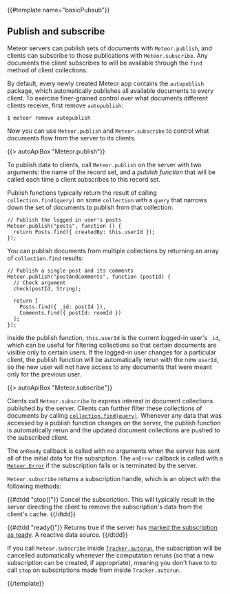 {{#template name="basicPubsub"}}

<h2 id="pubsub"><span>Publish and subscribe</span></h2>

Meteor servers can publish sets of documents with `Meteor.publish`, and
clients can subscribe to those publications with `Meteor.subscribe`. Any
documents the client subscribes to will be available through the `find`
method of client collections.

By default, every newly created Meteor app contains the `autopublish`
package, which automatically publishes all available documents to every
client. To exercise finer-grained control over what documents different
clients receive, first remove `autopublish`:

```
$ meteor remove autopublish
```

Now you can use `Meteor.publish` and `Meteor.subscribe` to control what
documents flow from the server to its clients.

{{> autoApiBox "Meteor.publish"}}

To publish data to clients, call `Meteor.publish` on the server with two
arguments: the name of the record set, and a *publish function* that will
be called each time a client subscribes to this record set.

Publish functions typically return the result of calling
`collection.find(query)` on some `collection` with a `query` that narrows
down the set of documents to publish from that collection:

```
// Publish the logged in user's posts
Meteor.publish("posts", function () {
  return Posts.find({ createdBy: this.userId });
});
```

You can publish documents from multiple collections by returning an array
of `collection.find` results:

```
// Publish a single post and its comments
Meteor.publish("postAndComments", function (postId) {
  // Check argument
  check(postId, String);

  return [
    Posts.find({ _id: postId }),
    Comments.find({ postId: roomId })
  ];
});
```

Inside the publish function, `this.userId` is the current logged-in user's
`_id`, which can be useful for filtering collections so that certain
documents are visible only to certain users. If the logged-in user changes
for a particular client, the publish function will be automatically rerun
with the new `userId`, so the new user will not have access to any
documents that were meant only for the previous user.

{{> autoApiBox "Meteor.subscribe"}}

Clients call `Meteor.subscribe` to express interest in document
collections published by the server. Clients can further filter these
collections of documents by calling [`collection.find(query)`](#find).
Whenever any data that was accessed by a publish function changes on the
server, the publish function is automatically rerun and the updated
document collections are pushed to the subscribed client.

The `onReady` callback is called with no arguments when the server has sent all
of the initial data for the subsription. The `onError` callback is called with a
[`Meteor.Error`](#meteor_error) if the subscription fails or is terminated by
the server. <!-- XXX It would be better to have one Node-style callback -->

`Meteor.subscribe` returns a subscription handle, which is an object with the
following methods:

<dl class="callbacks">
{{#dtdd "stop()"}}
Cancel the subscription. This will typically result in the server directing the
client to remove the subscription's data from the client's cache.
{{/dtdd}}

{{#dtdd "ready()"}}
Returns true if the server has [marked the subscription as
ready](#publish_ready). A reactive data source.
{{/dtdd}}
</dl>

If you call `Meteor.subscribe` inside
[`Tracker.autorun`](#tracker_autorun), the subscription will be cancelled
automatically whenever the computation reruns (so that a new subscription
can be created, if appropriate), meaning you don't have to to call `stop`
on subscriptions made from inside `Tracker.autorun`.

{{/template}}
